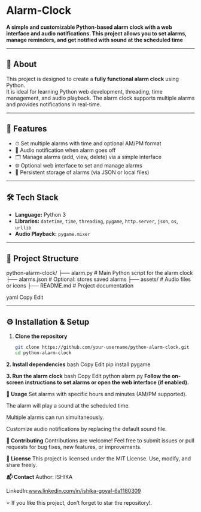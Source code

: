 # Alarm-Clock
**A simple and customizable **Python-based alarm clock** with a web interface and audio notifications. This project allows you to set alarms, manage reminders, and get notified with sound at the scheduled time**


---

## 📖 About
This project is designed to create a **fully functional alarm clock** using Python.  
It is ideal for learning Python web development, threading, time management, and audio playback. The alarm clock supports multiple alarms and provides notifications in real-time.

---

## 🚀 Features
- ⏱ Set multiple alarms with time and optional AM/PM format  
- 🔔 Audio notification when alarm goes off  
- 🗂 Manage alarms (add, view, delete) via a simple interface  
- 🌐 Optional web interface to set and manage alarms  
- 💾 Persistent storage of alarms (via JSON or local files)  

---

## 🛠 Tech Stack
- **Language:** Python 3  
- **Libraries:** `datetime`, `time`, `threading`, `pygame`, `http.server`, `json`, `os`, `urllib`  
- **Audio Playback:** `pygame.mixer`  

---

## 📂 Project Structure
python-alarm-clock/
├── alarm.py # Main Python script for the alarm clock
├── alarms.json # Optional: stores saved alarms
├── assets/ # Audio files or icons
├── README.md # Project documentation

yaml
Copy
Edit

---

## ⚙️ Installation & Setup
1. **Clone the repository**
   ```bash
   git clone https://github.com/your-username/python-alarm-clock.git
   cd python-alarm-clock
**2. Install dependencies**
bash
Copy
Edit
pip install pygame


**3. Run the alarm clock**
bash
Copy
Edit
python alarm.py
**Follow the on-screen instructions to set alarms or open the web interface (if enabled).**

**📌 Usage**
Set alarms with specific hours and minutes (AM/PM supported).

The alarm will play a sound at the scheduled time.

Multiple alarms can run simultaneously.

Customize audio notifications by replacing the default sound file.

**🤝 Contributing**
Contributions are welcome!
Feel free to submit issues or pull requests for bug fixes, new features, or improvements.

**📜 License**
This project is licensed under the MIT License.
Use, modify, and share freely.

**📬 Contact**
Author: ISHIKA

LinkedIn:www.linkedin.com/in/ishika-goyal-6a1180309

⭐ If you like this project, don’t forget to star the repository!.

